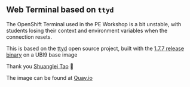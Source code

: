 ## Web Terminal based on `ttyd`

The OpenShift Terminal used in the PE Workshop is a bit unstable, with students losing their context and environment variables when the connection resets.

This is based on the [ttyd](https://github.com/tsl0922/ttyd) open source project, built with the [1.7.7 release binary](https://github.com/tsl0922/ttyd/releases/tag/1.7.7) on a UBI9 base image

Thank you [Shuanglei Tao](https://github.com/tsl0922) 💚

The image can be found at [Quay.io](https://quay.io/repository/tssc_demos/ttyd-admin-terminal?tab=tags)